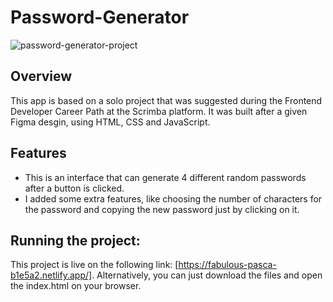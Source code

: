 ﻿# Password-Generator
 
![password-generator-project](https://user-images.githubusercontent.com/59458685/185811145-87e5d870-7eb1-410c-87a8-de7e14b90410.png)

## Overview
This app is based on a solo project that was suggested during the Frontend Developer Career Path at the Scrimba platform. It was built after a given Figma desgin, using HTML, CSS and JavaScript.

## Features
- This is an interface that can generate 4 different random passwords after a button is clicked.
- I added some extra features, like choosing the number of characters for the password and copying the new password just by clicking on it.

## Running the project:
This project is live on the following link: [https://fabulous-pasca-b1e5a2.netlify.app/].
Alternatively, you can just download the files and open the index.html on your browser.

